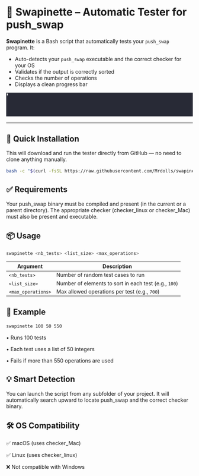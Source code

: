 # 🧪 Swapinette – Automatic Tester for push_swap

**Swapinette** is a Bash script that automatically tests your `push_swap` program. It:
- Auto-detects your `push_swap` executable and the correct checker for your OS
- Validates if the output is correctly sorted
- Checks the number of operations
- Displays a clean progress bar

![Demo](read.gif)

---

## 🚀 Quick Installation
This will download and run the tester directly from GitHub — no need to clone anything manually.
```bash
bash -c "$(curl -fsSL https://raw.githubusercontent.com/Mrdolls/swapinette/refs/heads/main/install.sh)"
```

## ✅ Requirements

Your push_swap binary must be compiled and present (in the current or a parent directory).
The appropriate checker (checker_linux or checker_Mac) must also be present and executable.

## 📦 Usage
```bash
swapinette <nb_tests> <list_size> <max_operations>
```
| Argument           | Description                                           |
| ------------------ | ----------------------------------------------------- |
| `<nb_tests>`       | Number of random test cases to run                    |
| `<list_size>`      | Number of elements to sort in each test (e.g., `100`) |
| `<max_operations>` | Max allowed operations per test (e.g., `700`)         |

## 🧾 Example
```bash
swapinette 100 50 550
```
• Runs 100 tests

• Each test uses a list of 50 integers

• Fails if more than 550 operations are used

## 💡 Smart Detection

You can launch the script from any subfolder of your project. It will automatically search upward to locate push_swap and the correct checker binary.

## 🛠 OS Compatibility

✅ macOS (uses checker_Mac)

✅ Linux (uses checker_linux)

❌ Not compatible with Windows
